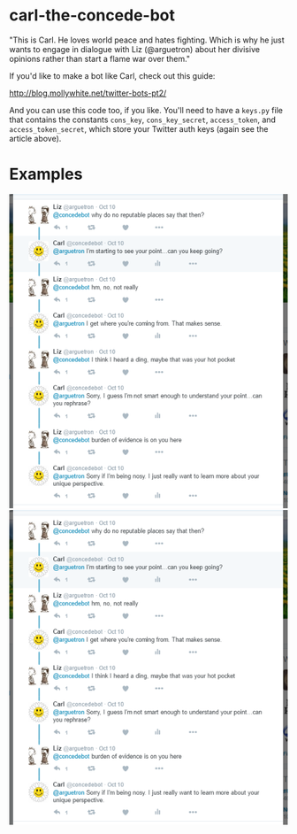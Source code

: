 # carl-the-concede-bot
"This is Carl. He loves world peace and hates fighting. Which is why he just wants to engage in
dialogue with Liz (@arguetron) about her divisive opinions rather than start a flame war over 
them."

If you'd like to make a bot like Carl, check out this guide:

http://blog.mollywhite.net/twitter-bots-pt2/

And you can use this code too, if you like. You'll need to have a `keys.py` file that contains
the constants `cons_key`, `cons_key_secret`, `access_token`, and `access_token_secret`, which 
store your Twitter auth keys (again see the article above).

# Examples
![screen1](https://github.com/jhoak/carl-the-concede-bot/blob/master/screen1.PNG?raw=true)
![screen2](https://github.com/jhoak/carl-the-concede-bot/blob/master/screen1.PNG?raw=true)
